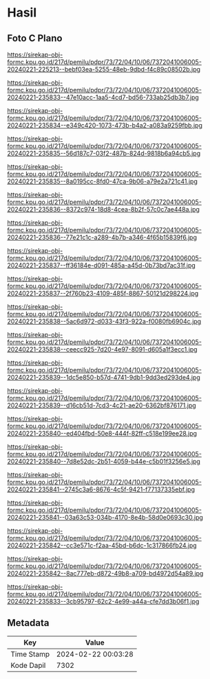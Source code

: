 # Hasil

## Foto C Plano

https://sirekap-obj-formc.kpu.go.id/217d/pemilu/pdpr/73/72/04/10/06/7372041006005-20240221-225213--bebf03ea-5255-48eb-9dbd-f4c89c08502b.jpg

https://sirekap-obj-formc.kpu.go.id/217d/pemilu/pdpr/73/72/04/10/06/7372041006005-20240221-235833--47e10acc-1aa5-4cd7-bd56-733ab25db3b7.jpg

https://sirekap-obj-formc.kpu.go.id/217d/pemilu/pdpr/73/72/04/10/06/7372041006005-20240221-235834--e349c420-1073-473b-b4a2-a083a9259fbb.jpg

https://sirekap-obj-formc.kpu.go.id/217d/pemilu/pdpr/73/72/04/10/06/7372041006005-20240221-235835--56d187c7-03f2-487b-824d-9818b6a94cb5.jpg

https://sirekap-obj-formc.kpu.go.id/217d/pemilu/pdpr/73/72/04/10/06/7372041006005-20240221-235835--8a0195cc-8fd0-47ca-9b06-a79e2a721c41.jpg

https://sirekap-obj-formc.kpu.go.id/217d/pemilu/pdpr/73/72/04/10/06/7372041006005-20240221-235836--8372c974-18d8-4cea-8b2f-57c0c7ae448a.jpg

https://sirekap-obj-formc.kpu.go.id/217d/pemilu/pdpr/73/72/04/10/06/7372041006005-20240221-235836--77e21c1c-a289-4b7b-a346-4f65b15839f6.jpg

https://sirekap-obj-formc.kpu.go.id/217d/pemilu/pdpr/73/72/04/10/06/7372041006005-20240221-235837--ff36184e-d091-485a-a45d-0b73bd7ac31f.jpg

https://sirekap-obj-formc.kpu.go.id/217d/pemilu/pdpr/73/72/04/10/06/7372041006005-20240221-235837--2f760b23-4109-485f-8867-50121d298224.jpg

https://sirekap-obj-formc.kpu.go.id/217d/pemilu/pdpr/73/72/04/10/06/7372041006005-20240221-235838--5ac6d972-d033-43f3-922a-f0080fb6904c.jpg

https://sirekap-obj-formc.kpu.go.id/217d/pemilu/pdpr/73/72/04/10/06/7372041006005-20240221-235838--ceecc925-7d20-4e97-8091-d605a1f3ecc1.jpg

https://sirekap-obj-formc.kpu.go.id/217d/pemilu/pdpr/73/72/04/10/06/7372041006005-20240221-235839--1dc5e850-b57d-4741-9db1-9dd3ed293de4.jpg

https://sirekap-obj-formc.kpu.go.id/217d/pemilu/pdpr/73/72/04/10/06/7372041006005-20240221-235839--d16cb51d-7cd3-4c21-ae20-6362bf876171.jpg

https://sirekap-obj-formc.kpu.go.id/217d/pemilu/pdpr/73/72/04/10/06/7372041006005-20240221-235840--ed404fbd-50e8-444f-82ff-c518e199ee28.jpg

https://sirekap-obj-formc.kpu.go.id/217d/pemilu/pdpr/73/72/04/10/06/7372041006005-20240221-235840--7d8e52dc-2b51-4059-b44e-c5b01f3256e5.jpg

https://sirekap-obj-formc.kpu.go.id/217d/pemilu/pdpr/73/72/04/10/06/7372041006005-20240221-235841--2745c3a6-8676-4c5f-9421-f77137335ebf.jpg

https://sirekap-obj-formc.kpu.go.id/217d/pemilu/pdpr/73/72/04/10/06/7372041006005-20240221-235841--03a63c53-034b-4170-8e4b-58d0e0693c30.jpg

https://sirekap-obj-formc.kpu.go.id/217d/pemilu/pdpr/73/72/04/10/06/7372041006005-20240221-235842--cc3e571c-f2aa-45bd-b6dc-1c317866fb24.jpg

https://sirekap-obj-formc.kpu.go.id/217d/pemilu/pdpr/73/72/04/10/06/7372041006005-20240221-235842--8ac777eb-d872-49b8-a709-bd4972d54a89.jpg

https://sirekap-obj-formc.kpu.go.id/217d/pemilu/pdpr/73/72/04/10/06/7372041006005-20240221-235833--3cb95797-62c2-4e99-a44a-cfe7dd3b06f1.jpg


## Metadata

| Key        | Value               |
| ---------- | ------------------- |
| Time Stamp | 2024-02-22 00:03:28 |
| Kode Dapil | 7302                |



